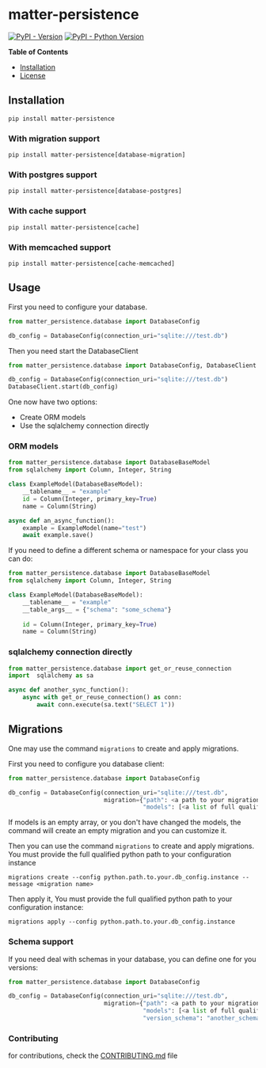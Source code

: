 # matter-persistence

[![PyPI - Version](https://img.shields.io/pypi/v/matter-persistence.svg)](https://pypi.org/project/matter-persistence)
[![PyPI - Python Version](https://img.shields.io/pypi/pyversions/matter-persistence.svg)](https://pypi.org/project/matter-persistence)

**Table of Contents**

- [Installation](#installation)
- [License](#license)

## Installation

```console
pip install matter-persistence
```

### With migration support

```console
pip install matter-persistence[database-migration]
```

### With postgres support

```console
pip install matter-persistence[database-postgres]
```

### With cache support 

```console
pip install matter-persistence[cache]
```

### With memcached support 

```console
pip install matter-persistence[cache-memcached]
```
## Usage

First you need to configure your database.

```python
from matter_persistence.database import DatabaseConfig

db_config = DatabaseConfig(connection_uri="sqlite:///test.db")
```

Then you need start the DatabaseClient


```python
from matter_persistence.database import DatabaseConfig, DatabaseClient

db_config = DatabaseConfig(connection_uri="sqlite:///test.db")
DatabaseClient.start(db_config)
```

One now have two options:

* Create ORM models
* Use the sqlalchemy connection directly

### ORM models

```python
from matter_persistence.database import DatabaseBaseModel
from sqlalchemy import Column, Integer, String

class ExampleModel(DatabaseBaseModel):
    __tablename__ = "example"
    id = Column(Integer, primary_key=True)
    name = Column(String)

async def an_async_function():
    example = ExampleModel(name="test")
    await example.save()
```

If you need to define a different schema or namespace for your class you can do:

```python
from matter_persistence.database import DatabaseBaseModel
from sqlalchemy import Column, Integer, String

class ExampleModel(DatabaseBaseModel):
    __tablename__ = "example"
    __table_args__ = {"schema": "some_schema"}
    
    id = Column(Integer, primary_key=True)
    name = Column(String)
```
### sqlalchemy connection directly

```python
from matter_persistence.database import get_or_reuse_connection
import  sqlalchemy as sa

async def another_sync_function():
    async with get_or_reuse_connection() as conn:
        await conn.execute(sa.text("SELECT 1"))
```

## Migrations

One may use the command `migrations` to create and apply migrations.

First you need to configure you database client:
```python
from matter_persistence.database import DatabaseConfig

db_config = DatabaseConfig(connection_uri="sqlite:///test.db",
                           migration={"path": <a path to your migrations folder>,
                                      "models": [<a list of full qualified class path of your ORM models>]})
```
If models is an empty array, or you don't have changed the models, the command will create an empty migration
and you can customize it.

Then you can use the command `migrations` to create and apply migrations. You must provide the full qualified
python path to your configuration instance

```console
migrations create --config python.path.to.your.db_config.instance --message <migration name>
```

Then apply it, You must provide the full qualified  python path to your configuration instance:
```console
migrations apply --config python.path.to.your.db_config.instance 
```
### Schema support

If you need deal with schemas in your database, you can define one for you versions:


```python
from matter_persistence.database import DatabaseConfig

db_config = DatabaseConfig(connection_uri="sqlite:///test.db",
                           migration={"path": <a path to your migrations folder>,
                                      "models": [<a list of full qualified class path of your ORM models>]},
                                      "version_schema": "another_schema")
``` 

### Contributing

for contributions, check the [CONTRIBUTING.md](CONTRIBUTING.md) file
